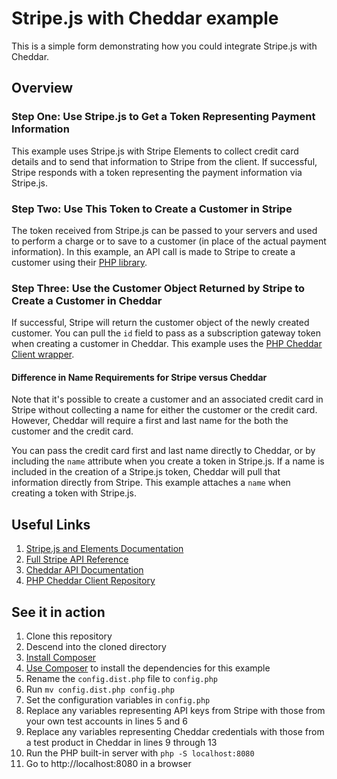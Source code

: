# Stripe.js with Cheddar example
This is a simple form demonstrating how you could integrate Stripe.js with Cheddar.

## Overview

### Step One: Use Stripe.js to Get a Token Representing Payment Information

This example uses Stripe.js with Stripe Elements to collect credit card details and to send that information to Stripe from the client. If successful, Stripe responds with a token representing the payment information via Stripe.js.

### Step Two: Use This Token to Create a Customer in Stripe

The token received from Stripe.js can be passed to your servers and used to perform a charge or to save to a customer (in place of the actual payment information). In this example, an API call is made to Stripe to create a customer using their [PHP library](https://github.com/stripe/stripe-php).

### Step Three: Use the Customer Object Returned by Stripe to Create a Customer in Cheddar

If successful, Stripe will return the customer object of the newly created customer. You can pull the `id` field to pass as a subscription gateway token when creating a customer in Cheddar. This example uses the [PHP Cheddar Client wrapper](https://github.com/marcguyer/cheddargetter-client-php).

#### Difference in Name Requirements for Stripe versus Cheddar

Note that it's possible to create a customer and an associated credit card in Stripe without collecting a name for either the customer or the credit card. However, Cheddar will require a first and last name for the both the customer and the credit card.

You can pass the credit card first and last name directly to Cheddar, or by including the `name` attribute when you create a token in Stripe.js. If a name is included in the creation of a Stripe.js token, Cheddar will pull that information directly from Stripe. This example attaches a `name` when creating a token with Stripe.js.

## Useful Links
1. [Stripe.js and Elements Documentation](https://stripe.com/docs/stripe-js)
2. [Full Stripe API Reference](https://stripe.com/docs/api)
3. [Cheddar API Documentation](http://docs.getcheddar.com/)
4. [PHP Cheddar Client Repository](https://github.com/marcguyer/cheddargetter-client-php)

## See it in action
1. Clone this repository
2. Descend into the cloned directory
3. [Install Composer](https://getcomposer.org/doc/00-intro.md)
4. [Use Composer](https://getcomposer.org/doc/01-basic-usage.md) to install the dependencies for this example
5. Rename the `config.dist.php` file to `config.php`
  1. Run `mv config.dist.php config.php`
6. Set the configuration variables in `config.php`
  1. Replace any variables representing API keys from Stripe with those from your own test accounts in lines 5 and 6
  2. Replace any variables representing Cheddar credentials with those from a test product in Cheddar in lines 9 through 13
7. Run the PHP built-in server with `php -S localhost:8080`
8. Go to http://localhost:8080 in a browser
